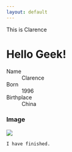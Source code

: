 ```yaml
---
layout: default
---
```


This is Clarence
# [](#header-1)Hello Geek!

<dl>
<dt>Name</dt>
<dd>Clarence</dd>
<dt>Born</dt>
<dd>1996</dd>
<dt>Birthplace</dt>
<dd>China</dd>
</dl>

### Image

![](https://guides.github.com/activities/hello-world/branching.png)

```
I have finished.
```
